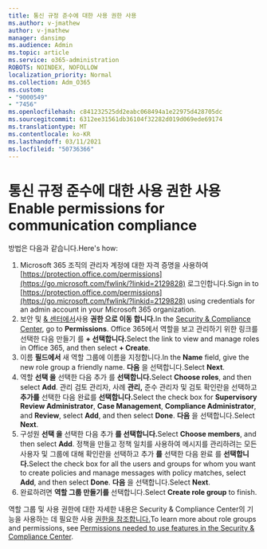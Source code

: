 ```yaml
---
title: 통신 규정 준수에 대한 사용 권한 사용
ms.author: v-jmathew
author: v-jmathew
manager: dansimp
ms.audience: Admin
ms.topic: article
ms.service: o365-administration
ROBOTS: NOINDEX, NOFOLLOW
localization_priority: Normal
ms.collection: Adm_O365
ms.custom:
- "9000549"
- "7456"
ms.openlocfilehash: c841232525dd2eabc068494a1e22975d428705dc
ms.sourcegitcommit: 6312ee31561db36104f32282d019d069ede69174
ms.translationtype: MT
ms.contentlocale: ko-KR
ms.lasthandoff: 03/11/2021
ms.locfileid: "50736366"
---
```

# <a name="enable-permissions-for-communication-compliance"></a><span data-ttu-id="5c9b2-102">통신 규정 준수에 대한 사용 권한 사용</span><span class="sxs-lookup"><span data-stu-id="5c9b2-102">Enable permissions for communication compliance</span></span>

<span data-ttu-id="5c9b2-103">방법은 다음과 같습니다.</span><span class="sxs-lookup"><span data-stu-id="5c9b2-103">Here's how:</span></span>

1. <span data-ttu-id="5c9b2-104">Microsoft 365 조직의 관리자 계정에 대한 자격 증명을 사용하여 [https://protection.office.com/permissions](https://go.microsoft.com/fwlink/?linkid=2129828) 로그인합니다.</span><span class="sxs-lookup"><span data-stu-id="5c9b2-104">Sign in to [https://protection.office.com/permissions](https://go.microsoft.com/fwlink/?linkid=2129828) using credentials for an admin account in your Microsoft 365 organization.</span></span>
2. <span data-ttu-id="5c9b2-105">보안 및 [& 센터에서](https://go.microsoft.com/fwlink/?linkid=2101341)사용 **권한 으로 이동 합니다.**</span><span class="sxs-lookup"><span data-stu-id="5c9b2-105">In the [Security & Compliance Center](https://go.microsoft.com/fwlink/?linkid=2101341), go to **Permissions**.</span></span> <span data-ttu-id="5c9b2-106">Office 365에서 역할을 보고 관리하기 위한 링크를 선택한 다음 만들기 를 **\+ 선택합니다.**</span><span class="sxs-lookup"><span data-stu-id="5c9b2-106">Select the link to view and manage roles in Office 365, and then select **\+ Create**.</span></span>
3. <span data-ttu-id="5c9b2-107">이름 **필드에서** 새 역할 그룹에 이름을 지정합니다.</span><span class="sxs-lookup"><span data-stu-id="5c9b2-107">In the **Name** field, give the new role group a friendly name.</span></span> <span data-ttu-id="5c9b2-108">**다음** 을 선택합니다.</span><span class="sxs-lookup"><span data-stu-id="5c9b2-108">Select **Next**.</span></span>
4. <span data-ttu-id="5c9b2-109">역할 **선택 을** 선택한 다음 추가 를 **선택합니다.**</span><span class="sxs-lookup"><span data-stu-id="5c9b2-109">Select **Choose roles**, and then select **Add**.</span></span> <span data-ttu-id="5c9b2-110">관리 검토 관리자, 사례 **관리,** 준수 관리자 및 검토 확인란을 선택하고 **추가를** 선택한 다음 완료를  **선택합니다.**</span><span class="sxs-lookup"><span data-stu-id="5c9b2-110">Select the check box for **Supervisory Review Administrator**, **Case Management**, **Compliance Administrator**, and **Review**, select **Add**, and then select **Done**.</span></span> <span data-ttu-id="5c9b2-111">**다음** 을 선택합니다.</span><span class="sxs-lookup"><span data-stu-id="5c9b2-111">Select **Next**.</span></span>
5. <span data-ttu-id="5c9b2-112">구성원 **선택 을** 선택한 다음 추가 **를 선택합니다.**</span><span class="sxs-lookup"><span data-stu-id="5c9b2-112">Select **Choose members**, and then select **Add**.</span></span> <span data-ttu-id="5c9b2-113">정책을 만들고 정책 일치를 사용하여 메시지를 관리하려는 모든 사용자 및 그룹에 대해 확인란을 선택하고 추가 **를** 선택한 다음 완료 를 **선택합니다.**</span><span class="sxs-lookup"><span data-stu-id="5c9b2-113">Select the check box for all the users and groups for whom you want to create policies and manage messages with policy matches, select **Add**, and then select **Done**.</span></span> <span data-ttu-id="5c9b2-114">**다음** 을 선택합니다.</span><span class="sxs-lookup"><span data-stu-id="5c9b2-114">Select **Next**.</span></span>
6. <span data-ttu-id="5c9b2-115">완료하려면 **역할 그룹 만들기를** 선택합니다.</span><span class="sxs-lookup"><span data-stu-id="5c9b2-115">Select **Create role group** to finish.</span></span>

<span data-ttu-id="5c9b2-116">역할 그룹 및 사용 권한에 대한 자세한 내용은 Security & Compliance Center의 기능을 사용하는 데 필요한 사용 [권한을 참조합니다.](https://go.microsoft.com/fwlink/?linkid=2114184)</span><span class="sxs-lookup"><span data-stu-id="5c9b2-116">To learn more about role groups and permissions, see [Permissions needed to use features in the Security & Compliance Center](https://go.microsoft.com/fwlink/?linkid=2114184).</span></span>

